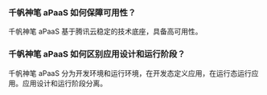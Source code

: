 
###  千帆神笔 aPaaS 如何保障可用性？

千帆神笔 aPaaS 基于腾讯云稳定的技术底座，具备高可用性。

###  千帆神笔 aPaaS 如何区别应用设计和运行阶段？

千帆神笔 aPaaS 分为开发环境和运行环境，在开发态定义应用，在运行态运行应用。应用设计和运行阶段分离。
